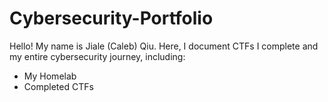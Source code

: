 # Cybersecurity-Portfolio
Hello! My name is Jiale (Caleb) Qiu. Here, I document CTFs I complete and my entire cybersecurity journey, including:
- My Homelab
- Completed CTFs
